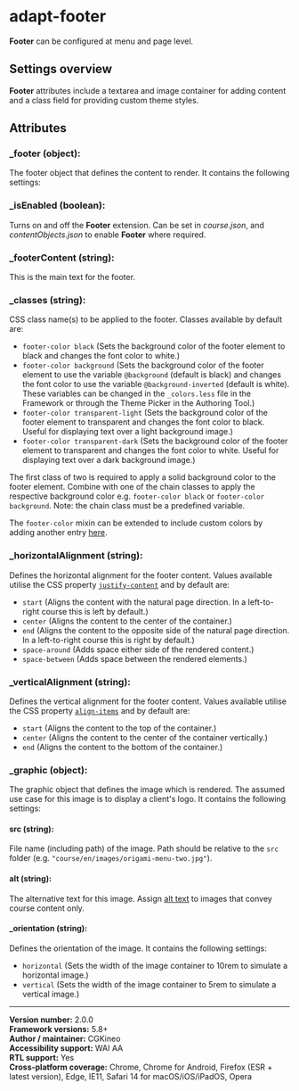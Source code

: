 # adapt-footer

**Footer** can be configured at menu and page level.

## Settings overview

**Footer** attributes include a textarea and image container for adding content and a class field for providing custom theme styles.

## Attributes

### _footer (object):
The footer object that defines the content to render. It contains the following settings:

### _isEnabled (boolean):
Turns on and off the **Footer** extension. Can be set in *course.json*, and *contentObjects.json* to enable **Footer** where required.

### _footerContent (string):
This is the main text for the footer.

### _classes (string):
CSS class name(s) to be applied to the footer. Classes available by default are:
* `footer-color black` (Sets the background color of the footer element to black and changes the font color to white.)
* `footer-color background` (Sets the background color of the footer element to use the variable `@background` (default is black) and changes the font color to use the variable `@background-inverted` (default is white). These variables can be changed in the `_colors.less` file in the Framework or through the Theme Picker in the Authoring Tool.)
* `footer-color transparent-light` (Sets the background color of the footer element to transparent and changes the font color to black. Useful for displaying text over a light background image.)
* `footer-color transparent-dark` (Sets the background color of the footer element to transparent and changes the font color to white. Useful for displaying text over a dark background image.)

The first class of two is required to apply a solid background color to the footer element. Combine with one of the chain classes to apply the respective background color e.g. `footer-color black` or `footer-color background`. Note: the chain class must be a predefined variable.

The `footer-color` mixin can be extended to include custom colors by adding another entry [here](https://github.com/cgkineo/adapt-footer/blob/master/less/footer.less#L51).

### _horizontalAlignment (string):
Defines the horizontal alignment for the footer content. Values available utilise the CSS property [`justify-content`](https://developer.mozilla.org/en-US/docs/Web/CSS/justify-content) and by default are:
* `start` (Aligns the content with the natural page direction. In a left-to-right course this is left by default.)
* `center` (Aligns the content to the center of the container.)
* `end` (Aligns the content to the opposite side of the natural page direction. In a left-to-right course this is right by default.)
* `space-around` (Adds space either side of the rendered content.)
* `space-between` (Adds space between the rendered elements.)

### _verticalAlignment (string):
Defines the vertical alignment for the footer content. Values available utilise the CSS property [`align-items`](https://developer.mozilla.org/en-US/docs/Web/CSS/align-items) and by default are:
* `start` (Aligns the content to the top of the container.)
* `center` (Aligns the content to the center of the container vertically.)
* `end` (Aligns the content to the bottom of the container.)

### _graphic (object):
The graphic object that defines the image which is rendered. The assumed use case for this image is to display a client's logo. It contains the following settings:

#### src (string):
File name (including path) of the image. Path should be relative to the `src` folder (e.g. `"course/en/images/origami-menu-two.jpg"`).

#### alt (string):
The alternative text for this image. Assign [alt text](https://github.com/adaptlearning/adapt_framework/wiki/Providing-good-alt-text) to images that convey course content only.

#### _orientation (string):
Defines the orientation of the image. It contains the following settings:
* `horizontal` (Sets the width of the image container to 10rem to simulate a horizontal image.)
* `vertical` (Sets the width of the image container to 5rem to simulate a vertical image.)

----------------------------
**Version number:** 2.0.0 <br>
**Framework versions:** 5.8+ <br>
**Author / maintainer:** CGKineo <br>
**Accessibility support:** WAI AA <br>
**RTL support:** Yes <br>
**Cross-platform coverage:** Chrome, Chrome for Android, Firefox (ESR + latest version), Edge, IE11, Safari 14 for macOS/iOS/iPadOS, Opera <br>
